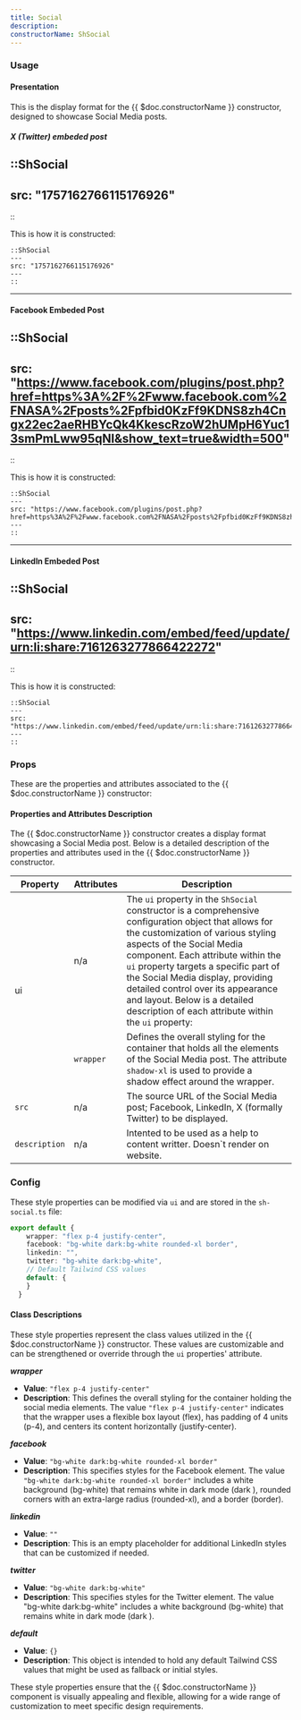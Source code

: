 ```yaml
---
title: Social
description:
constructorName: ShSocial
---
```


### Usage
#### Presentation
This is the display format for the {{ $doc.constructorName }} constructor, designed to showcase Social Media posts.
##### X (Twitter) embeded post

::ShSocial
---
src: "1757162766115176926"
---
::

This is how it is constructed:

```mdc
::ShSocial
---
src: "1757162766115176926"
---
::
```

___

#### Facebook Embeded Post

::ShSocial
---
src: "https://www.facebook.com/plugins/post.php?href=https%3A%2F%2Fwww.facebook.com%2FNASA%2Fposts%2Fpfbid0KzFf9KDNS8zh4Cngx22ec2aeRHBYcQk4KkescRzoW2hUMpH6Yuc13smPmLww95qNl&show_text=true&width=500"
---
::

This is how it is constructed:

```mdc
::ShSocial
---
src: "https://www.facebook.com/plugins/post.php?href=https%3A%2F%2Fwww.facebook.com%2FNASA%2Fposts%2Fpfbid0KzFf9KDNS8zh4Cngx22ec2aeRHBYcQk4KkescRzoW2hUMpH6Yuc13smPmLww95qNl&show_text=true&width=500"
---
::
```

___

#### LinkedIn Embeded Post

::ShSocial
---
src: "https://www.linkedin.com/embed/feed/update/urn:li:share:7161263277866422272"
---
::

This is how it is constructed:

```mdc
::ShSocial
---
src: "https://www.linkedin.com/embed/feed/update/urn:li:share:7161263277866422272"
---
::
```
### Props
These are the properties and attributes associated to the {{ $doc.constructorName }} constructor:

#### Properties and Attributes Description
The {{ $doc.constructorName }} constructor creates a display format showcasing a Social Media post.  Below is a detailed description of the properties and attributes used in the {{ $doc.constructorName }} constructor.

<table>
  <thead>
    <tr>
      <th>Property</th>
      <th>Attributes</th>
      <th>Description</th>
    </tr>
  </thead>
  <tbody>
    <tr>
      <td rowspan="2">ui</td>
      <td>n/a</td>
      <td>The <code>ui</code> property in the <code>ShSocial</code> constructor is a comprehensive configuration object that allows for the customization of various styling aspects of the Social Media component. Each attribute within the <code>ui</code> property targets a specific part of the Social Media display, providing detailed control over its appearance and layout. Below is a detailed description of each attribute within the <code>ui</code> property:</td>
    </tr>
    <tr>
      <td><code>wrapper</code></td>
      <td>Defines the overall styling for the container that holds all the elements of the Social Media post. The attribute <code>shadow-xl</code> is used to provide a shadow effect around the wrapper.</td>
    </tr>
    <tr>
      <td><code>src</code></td>
      <td>n/a</td>
      <td>The source URL of the Social Media post; Facebook, LinkedIn, X (formally Twitter) to be displayed.</td>
    </tr>
    <td><code>description</code></td>
      <td>n/a</td>
      <td>Intented to be used as a help to content writter. Doesn`t render on website.</td>
  </tbody>
</table>

### Config
These style properties can be modified via `ui` and are stored in the `sh-social.ts` file:

```ts
export default {
    wrapper: "flex p-4 justify-center",
    facebook: "bg-white dark:bg-white rounded-xl border",
    linkedin: "",
    twitter: "bg-white dark:bg-white",
    // Default Tailwind CSS values
    default: {
    }
  }
```

#### Class Descriptions

These style properties represent the class values utilized in the {{ $doc.constructorName }} constructor. These values are customizable and can be strengthened or override through the `ui` properties' attribute. 


_**wrapper**_

* **Value**: `"flex p-4 justify-center"`
* **Description**: This defines the overall styling for the container holding the social media elements. The value `"flex p-4 justify-center"` indicates that the wrapper uses a flexible box layout (flex), has padding of 4 units (p-4), and centers its content horizontally (justify-center).

_**facebook**_

* **Value**: `"bg-white dark:bg-white rounded-xl border"`
* **Description**: This specifies styles for the Facebook element. The value `"bg-white dark:bg-white rounded-xl border"` includes a white background (bg-white) that remains white in dark mode (dark
), rounded corners with an extra-large radius (rounded-xl), and a border (border).

_**linkedin**_

* **Value**: `""`
* **Description**: This is an empty placeholder for additional LinkedIn styles that can be customized if needed.

_**twitter**_

* **Value**: `"bg-white dark:bg-white"`
* **Description**: This specifies styles for the Twitter element. The value "bg-white dark:bg-white" includes a white background (bg-white) that remains white in dark mode (dark
).

_**default**_

* **Value**: `{}`
* **Description**: This object is intended to hold any default Tailwind CSS values that might be used as fallback or initial styles.

These style properties ensure that the {{ $doc.constructorName }} component is visually appealing and flexible, allowing for a wide range of customization to meet specific design requirements.